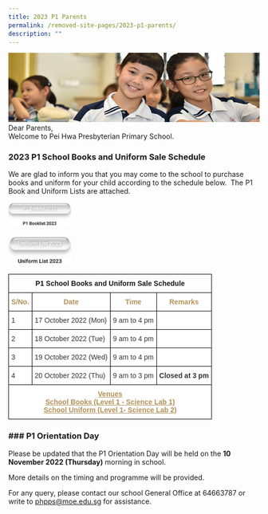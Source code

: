```yaml
---
title: 2023 P1 Parents
permalink: /removed-site-pages/2023-p1-parents/
description: ""
---
```

![](/images/Website%20Banners%20Subpage/948x260%20masterhead%20-%20Our%20Partners3.jpg)
Dear Parents, &nbsp;  
Welcome to Pei Hwa Presbyterian Primary School.  
  

### 2023 P1 School Books and Uniform Sale Schedule

We are glad to inform you that you may come to the school to purchase books and uniform for your child according to the schedule below.&nbsp; The P1 Book and Uniform Lists are attached.

<p><a href="/files/PHPPS%20P1%20Booklist%202023.pdf">
<img src="/images/2023%20booklist.png" style="width:25%">
</a></p>

<p><a href="/files/PHPPS%20Uniform%20List%202023%20.pdf">
<img src="/images/2023%20uniform%20list.png" style="width:25%">
</a></p>

<style type="text/css">
.tg  {border-collapse:collapse;border-spacing:0;}
.tg td{border-color:black;border-style:solid;border-width:1px;font-family:Arial, sans-serif;font-size:14px;
  overflow:hidden;padding:10px 5px;word-break:normal;}
.tg th{border-color:black;border-style:solid;border-width:1px;font-family:Arial, sans-serif;font-size:14px;
  font-weight:normal;overflow:hidden;padding:10px 5px;word-break:normal;}
.tg .tg-baqh{text-align:center;vertical-align:top}
.tg .tg-citn{background-color:#FFF;color:#333;text-align:left;vertical-align:top}
.tg .tg-rdtm{background-color:#FFF;color:#333;font-weight:bold;text-align:left;vertical-align:top}
.tg .tg-dieu{background-color:#FFF;color:#B29059;font-weight:bold;text-align:center;vertical-align:top}
.tg .tg-ier4{background-color:#FFF;color:#B29059;font-weight:bold;text-align:center;text-decoration:underline;vertical-align:top}
</style>
<table class="tg">
<thead>
  <tr>
    <th class="tg-baqh" colspan="4"><span style="font-weight:bold">P1 School Books and Uniform Sale Schedule</span></th>
  </tr>
</thead>
<tbody>
  <tr>
    <td class="tg-dieu">S/No.</td>
    <td class="tg-dieu">Date</td>
    <td class="tg-dieu">Time</td>
    <td class="tg-dieu">Remarks</td>
  </tr>
  <tr>
    <td class="tg-citn">1</td>
    <td class="tg-citn">17 October 2022 (Mon)</td>
    <td class="tg-citn">9 am to 4 pm</td>
    <td class="tg-citn"> </td>
  </tr>
  <tr>
    <td class="tg-citn">2</td>
    <td class="tg-citn">18 October 2022 (Tue)</td>
    <td class="tg-citn">9 am to 4 pm</td>
    <td class="tg-citn"> </td>
  </tr>
  <tr>
    <td class="tg-citn">3</td>
    <td class="tg-citn">19 October 2022 (Wed)</td>
    <td class="tg-citn">9 am to 4 pm</td>
    <td class="tg-citn"> </td>
  </tr>
  <tr>
    <td class="tg-citn">4</td>
    <td class="tg-citn">20 October 2022 (Thu)</td>
    <td class="tg-citn">9 am to 3 pm</td>
    <td class="tg-rdtm">Closed at 3 pm</td>
  </tr>
  <tr>
    <td class="tg-ier4" colspan="4">Venues<br>School Books (Level 1 - Science Lab 1)<br>School Uniform (Level 1- Science Lab 2)<span style="background-color:initial"> </span></td>
  </tr>
</tbody>
</table>

### ### **P1 Orientation Day**&nbsp;

Please be updated that the P1 Orientation Day will be held on the&nbsp;**10 November 2022 (Thursday)**&nbsp;morning in school.&nbsp;&nbsp;

More details on the timing and programme will be provided.

For any query, please contact our school General Office at 64663787 or write to&nbsp;[phpps@moe.edu.sg](mailto:phpps@moe.edu.sg)&nbsp;for assistance.